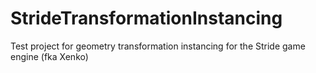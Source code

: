 # StrideTransformationInstancing
Test project for geometry transformation instancing for the Stride game engine (fka Xenko)

